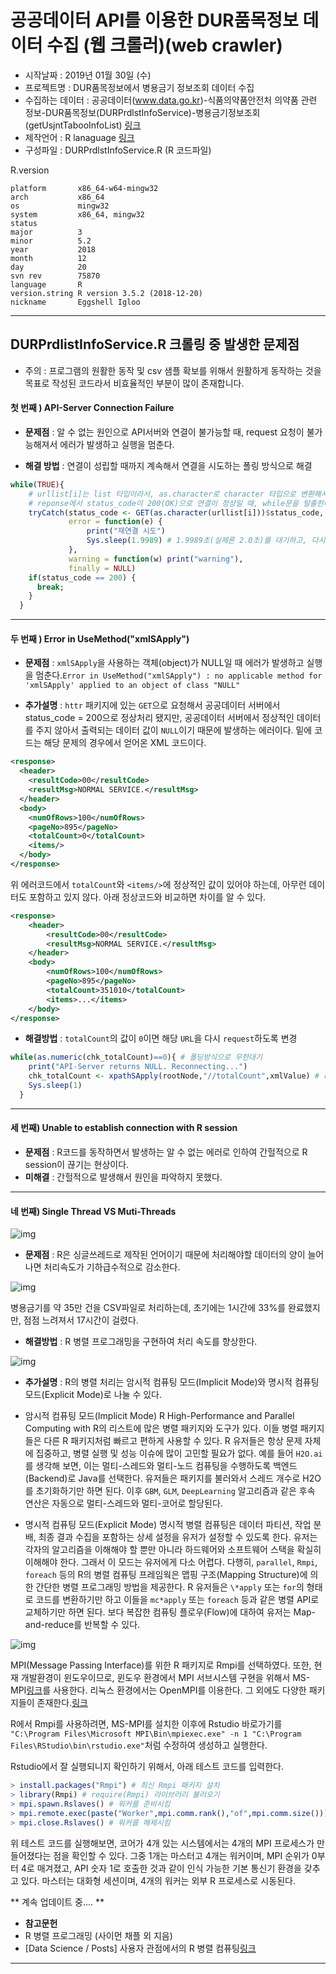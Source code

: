 # 공공데이터 API를 이용한 DUR품목정보 데이터 수집 (웹 크롤러)(web crawler)
- 시작날짜 : 2019년 01월 30일 (수)
- 프로젝트명 : DUR품목정보에서 병용금기 정보조회 데이터 수집
- 수집하는 데이터 : 공공데이터(www.data.go.kr)-식품의약품안전처 의약품 관련 정보-DUR품목정보(DURPrdlstInfoService)-병용금기정보조회(getUsjntTabooInfoList) [링크](https://www.data.go.kr/subMain.jsp?param=T1BFTkFQSUAxNTAyMDYyNw==#/L3B1YnIvcG90L215cC9Jcm9zTXlQYWdlL29wZW5EZXZHdWlkZVBhZ2UkQF4wMTJtMSRAXnB1YmxpY0RhdGFQaz0xNTAyMDYyNyRAXnB1YmxpY0RhdGFEZXRhaWxQaz11ZGRpOmZhMmViZjJjLTY0NTMtNGY5ZC1iZDg5LWVmOGUzYzc3ZTE5ZiRAXm9wcnRpblNlcU5vPTE2NzQ2JEBebWFpbkZsYWc9dHJ1ZQ==)
- 제작언어 : R lanaguage [링크](https://www.r-project.org/)
- 구성파일 : DURPrdlstInfoService.R (R 코드파일)

R.version
```
platform       x86_64-w64-mingw32          
arch           x86_64                      
os             mingw32                     
system         x86_64, mingw32             
status                                     
major          3                           
minor          5.2                         
year           2018                        
month          12                          
day            20                          
svn rev        75870                       
language       R                           
version.string R version 3.5.2 (2018-12-20)
nickname       Eggshell Igloo            
```
----

## DURPrdlistInfoService.R 크롤링 중 발생한 문제점

- 주의 : 프로그램의 원활한 동작 및 csv 샘플 확보를 위해서 원활하게 동작하는 것을 목표로 작성된 코드라서 비효율적인 부분이 많이 존재합니다.

#### 첫 번째 ) API-Server Connection Failure
- **문제점** : 알 수 없는 원인으로 API서버와 연결이 불가능할 때, request 요청이 불가능해져서 에러가 발생하고 실행을 멈춘다.

- **해결 방법** : 연결이 성립할 때까지 계속해서 연결을 시도하는 폴링 방식으로 해결
```R
while(TRUE){
    # urllist[i]는 list 타입이라서, as.character로 character 타입으로 변환해서 GET 요청한다.
    # reponse에서 status_code이 200(OK)으로 연결이 정상일 때, while문을 탈출한다. (무한대기=폴링방식)
    tryCatch(status_code <- GET(as.character(urllist[i]))$status_code,
             error = function(e) {
                 print("재연결 시도")
                 Sys.sleep(1.9989) # 1.9989초(실제론 2.0초)를 대기하고, 다시 while문을 반복한다.
             },
             warning = function(w) print("warning"),
             finally = NULL)
    if(status_code == 200) {
      break;
    }
  }
```

----

#### 두 번째 ) Error in UseMethod("xmlSApply")
- **문제점** : `xmlSApply`을 사용하는 객체(object)가 NULL일 때 에러가 발생하고 실행을 멈춘다.`Error in UseMethod("xmlSApply") : no applicable method for 'xmlSApply' applied to an object of class "NULL"`

- **추가설명** : `httr` 패키지에 있는 `GET`으로 요청해서 공공데이터 서버에서 status_code = 200으로 정상처리 됐지만, 공공데이터 서버에서 정상적인 데이터를 주지 않아서 출력되는 데이터 값이 `NULL`이기 때문에 발생하는 에러이다. 밑에 코드는 해당 문제의 경우에서 얻어온 XML 코드이다.

```xml
<response>
  <header>
    <resultCode>00</resultCode>
    <resultMsg>NORMAL SERVICE.</resultMsg>
  </header>
  <body>
    <numOfRows>100</numOfRows>
    <pageNo>895</pageNo>
    <totalCount>0</totalCount>
    <items/>
  </body>
</response>
```

위 에러코드에서 `totalCount`와 `<items/>`에 정상적인 값이 있어야 하는데, 아무런 데이터도 포함하고 있지 않다. 아래 정상코드와 비교하면 차이를 알 수 있다.
```xml
<response>
	<header>
		<resultCode>00</resultCode>
		<resultMsg>NORMAL SERVICE.</resultMsg>
	</header>
	<body>
		<numOfRows>100</numOfRows>
		<pageNo>895</pageNo>
		<totalCount>351010</totalCount>
		<items>...</items>
	</body>
</response>
```

- **해결방법** : `totalCount`의 값이 `0`이면 해당 `URL`을 다시 `request`하도록 변경
```R
while(as.numeric(chk_totalCount)==0){ # 폴딩방식으로 무한대기
    print("API-Server returns NULL. Reconnecting...")
    chk_totalCount <- xpathSApply(rootNode,"//totalCount",xmlValue) # rootNode에서 resultCode element value를 가져온다.
    Sys.sleep(1)
  }
```

----

#### 세 번째)  Unable to establish connection with R session
- **문제점** : R코드를 동작하면서 발생하는 알 수 없는 에러로 인하여 간헐적으로 R session이 끊기는 현상이다.
- **미해결** : 간헐적으로 발생해서 원인을 파악하지 못했다.

----

#### 네 번째) Single Thread VS Muti-Threads

![img](https://img1.daumcdn.net/thumb/R1920x0/?fname=http%3A%2F%2Fcfile5.uf.tistory.com%2Fimage%2F234F944C5895DD602EF4F4)

- **문제점** : R은 싱글쓰레드로 제작된 언어이기 때문에 처리해야할 데이터의 양이 늘어나면 처리속도가 기하급수적으로 감소한다. 

![img](https://blogfiles.pstatic.net/MjAxOTAyMDFfMTMy/MDAxNTQ4OTg0NjI0MTIz.1D7DAjPGb9Ytk6AU8RVXvnWRm3YDp3ZoxFxHeiB5Ew8g.zosc1nBTaPjJ2_I8kzfXgAQ2a5eD27BkWPzvt_m5MzMg.PNG.jjscan/time.png)

  병용금기를 약 35만 건을 CSV파일로 처리하는데, 초기에는 1시간에 33%를 완료했지만, 점점 느려져서 17시간이 걸렸다.

- **해결방법** : R 병렬 프로그래밍을 구현하여 처리 속도를 향상한다.

![img](https://t1.daumcdn.net/cfile/tistory/21212C4C5895DD5E11)

- **추가설명** : R의 병렬 처리는 암시적 컴퓨팅 모드(Implicit Mode)와 명시적 컴퓨팅 모드(Explicit Mode)로 나눌 수 있다.

- 암시적 컴퓨팅 모드(Implicit Mode)
  R High-Performance and Parallel Computing with R의 리스트에 많은 병렬 패키지와 도구가 있다. 이들 병렬 패키지들은 다른 R 패키지처럼 빠르고 편하게 사용할 수 있다. R 유저들은 항상 문제 자체에 집중하고, 병렬 실행 및 성능 이슈에 많이 고민할 필요가 없다. 
  예를 들어 `H2O.ai`를 생각해 보면, 이는 멀티-스레드와 멀티-노드 컴퓨팅을 수행하도록 백엔드(Backend)로 Java를 선택한다. 유저들은 패키지를 불러와서 스레드 개수로 H2O를 초기화하기만 하면 된다. 이후 `GBM`, `GLM`, `DeepLearning` 알고리즘과 같은 후속 연산은 자동으로 멀티-스레드와 멀티-코어로 할당된다. 

- 명시적 컴퓨팅 모드(Explicit Mode)
  명시적 병렬 컴퓨팅은 데이터 파티션, 작업 분배, 최종 결과 수집을 포함하는 상세 설정을 유저가 설정할 수 있도록 한다. 유저는 각자의 알고리즘을 이해해야 할 뿐만 아니라 하드웨어와 소프트웨어 스택을 확실히 이해해야 한다. 그래서 이 모드는 유저에게 다소 어렵다.
  다행히, `parallel`, `Rmpi`, `foreach` 등의 R의 병렬 컴퓨팅 프레임웍은 맵핑 구조(Mapping Structure)에 의한 간단한 병렬 프로그래밍 방법을 제공한다. R 유저들은 `\*apply` 또는 `for`의 형태로 코드를 변환하기만 하고 이들을 `mc*apply` 또는 `foreach` 등과 같은 병렬 API로 교체하기만 하면 된다. 보다 복잡한 컴퓨팅 플로우(Flow)에 대하여 유저는 Map-and-reduce를 반복할 수 있다.

![img](https://img1.daumcdn.net/thumb/R1920x0/?fname=http%3A%2F%2Fcfile23.uf.tistory.com%2Fimage%2F2233904C5895DD603185B8)

  MPI(Message Passing Interface)를 위한 R 패키지로 Rmpi를 선택하였다. 또한, 현재 개발환경이 윈도우이므로, 윈도우 환경에서 MPI 서브시스템 구현을 위해서 MS-MPI[링크](https://docs.microsoft.com/en-us/message-passing-interface/microsoft-mpi)를 사용한다. 리눅스 환경에서는 OpenMPI를 이용한다.  그 외에도 다양한 패키지들이 존재한다.[링크](https://cran.r-project.org/web/views/HighPerformanceComputing.html)

R에서 Rmpi를 사용하려면, MS-MPI를 설치한 이후에 Rstudio 바로가기를 `"C:\Program Files\Microsoft MPI\Bin\mpiexec.exe" -n 1 "C:\Program Files\RStudio\bin\rstudio.exe"`처럼 수정하여 생성하고 실행한다.

Rstudio에서 잘 실행되니지 확인하기 위해서, 아래 테스트 코드를 입력한다.

```R
> install.packages("Rmpi") # 최신 Rmpi 패키지 설치
> library(Rmpi) # require(Rmpi) 라이브러리 불러오기
> mpi.spawn.Rslaves() # 워커를 준비시킴
> mpi.remote.exec(paste("Worker",mpi.comm.rank(),"of",mpi.comm.size()))
> mpi.close.Rslaves() # 워커를 해제시킴
```

위 테스트 코드를 실행해보면, 코어가 4개 있는 시스템에서는 4개의 MPI 프로세스가 만들어졌다는 점을 확인할 수 있다. 그중 1개는 마스터고 4개는 워커이며, MPI 순위가 0부터 4로 매겨졌고, API 숫자 1로 호출한 것과 같이 인식 가능한 기본 통신기 환경을 갖추고 있다. 마스터는 대화형 세션이며, 4개의 워커는 외부 R 프로세스로 시동된다.

** 계속 업데이트 중.... **

- **참고문헌**
- R 병렬 프로그래밍 (사이먼 채플 외 지음)
- [Data Science / Posts] 사용자 관점에서의 R 병렬 컴퓨팅[링크](https://cinema4dr12.tistory.com/1024)

----

